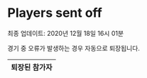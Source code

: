 # Players sent off
최종 업데이트: 2020년 12월 18일 16시 01분


경기 중 오류가 발생하는 경우 자동으로 퇴장됩니다.


| 퇴장된 참가자 |
|:---:|
